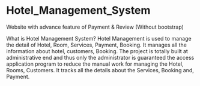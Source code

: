 # Hotel_Management_System
Website with advance feature of Payment &amp; Review (Without bootstrap)

What is Hotel Management System?
Hotel Management is used to manage the detail of Hotel, Room, Services, Payment, Booking. It manages all the information about hotel, customers, Booking. The project is totally built at administrative end and thus only the administrator is guaranteed the access application program to reduce the manual work for managing the Hotel, Rooms, Customers. It tracks all the details about the Services, Booking and, Payment.
